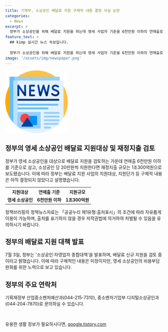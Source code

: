 ```yaml
---
title: 기재부, 소상공인 배달료 지원 구체적 내용 결정 사실 논란
categories:
  - News
excerpt: >
  정부가 소상공인을 위해 배달료 지원을 하는데 영세 사업자 기준을 6천만원 이하의 연매출로 검토 중입니다. 지원 시 재정지출은 1조300억원으로 예상됩니다. 구체적 내용은 미정이나, 비용부담 완화를 위한 대책 중 하나입니다. (150자)
feature_text: >
  ## kimp 실시간 뉴스 속보입니다.

  정부가 소상공인을 위해 배달료 지원을 하는데 영세 사업자 기준을 6천만원 이하의 연매출로 검토 중입니다. 지원 시 재정지출은 1조300억원으로 예상됩니다. 구체적 내용은 미정이나, 비용부담 완화를 위한 대책 중 하나입니다. (150자)
image: '/assets/img/newspaper.png'
---
```


<p><img src="/assets/img/newspaper.png" alt="kimplant 속보" /></p>

<h2 data-ke-size="size26">정부의 영세 소상공인 배달료 지원대상 및 재정지출 검토</h2>

<p data-ke-size="size16">정부가 영세 소상공인을 대상으로 배달료 지원을 검토하는 가운데 연매출 6천만원 이하를 기준으로 삼고, 소상공인 당 20만원씩 지원한다면 재정지출 규모는 1조300억원으로 보도됐습니다. 이에 따라 정부는 배달료 지원 사업의 지원대상, 지원단가 등 구체적 내용은 아직 결정되지 않았다고 설명했습니다.</p>

<table>
  <tr>
    <th>지원대상</th>
    <th>연매출 기준</th>
    <th>지원규모</th>
  </tr>
  <tr>
    <td style="text-align: center; height: 17px;"><b>영세 소상공인</b></td>
    <td style="text-align: center; height: 17px;"><b>6천만원 이하</b></td>
    <td style="text-align: center; height: 17px;"><b>1조300억원</b></td>
  </tr>
</table>

<p data-ke-size="size16">정책브리핑의 정책뉴스자료는 「공공누리 제1유형:출처표시」의 조건에 따라 자유롭게 이용이 가능하며, 출처를 표기하지 않을 경우 저작권법에 의거하여 처벌될 수 있음을 유의하시기 바랍니다.</p>

<h2 data-ke-size="size26">정부의 배달료 지원 대책 발표</h2>

<p data-ke-size="size16">7월 3일, 정부는 '소상공인·자영업자 종합대책'을 발표하며, 배달료 신규 지원을 검토 중이라고 밝혔습니다. 이에 따라 구체적인 내용은 미정이지만, 영세 소상공인의 비용부담 완화를 위한 노력으로 보고 있습니다.</p>

<h2 data-ke-size="size26">정부의 주요 연락처</h2>

<p data-ke-size="size16">기획재정부 산업중소벤처예산과(044-215-7310), 중소벤처기업부 디지털소상공인과(044-204-7870)로 문의하실 수 있습니다.</p>

<p data-ke-size="size16">&nbsp;</p>
유용한 생활 정보가 필요하시다면, <a href="https://qoogle.tistory.com" rel="dofollow">qoogle.tistory.com</a>


